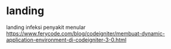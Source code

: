 # landing
landing infeksi penyakit menular
https://www.ferycode.com/blog/codeigniter/membuat-dynamic-application-environment-di-codeigniter-3-0.html
